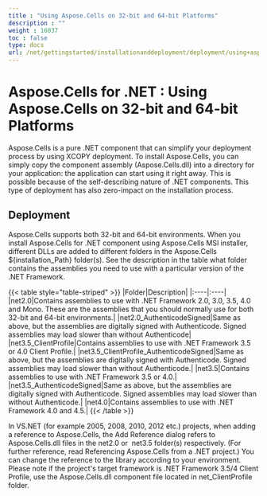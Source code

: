 ```yaml
---
title : "Using Aspose.Cells on 32-bit and 64-bit Platforms" 
description : "" 
weight : 16037 
toc : false
type: docs
url: /net/gettingstarted/installationanddeployment/deployment/using+aspose.cells+on+32-bit+and+64-bit+platforms/
---
```


# Aspose.Cells for .NET : Using Aspose.Cells on 32-bit and 64-bit Platforms


Aspose.Cells is a pure .NET component that can simplify your deployment process by using XCOPY deployment. To install Aspose.Cells, you can simply copy the component assembly (Aspose.Cells.dll) into a directory for your application: the application can start using it right away. This is possible because of the self-describing nature of .NET components. This type of deployment has also zero-impact on the installation process.

## Deployment

Aspose.Cells supports both 32-bit and 64-bit environments. When you install Aspose.Cells for .NET component using Aspose.Cells MSI installer, different DLLs are added to different folders in the Aspose.Cells ${installation\_Path} folder(s). See the description in the table what folder contains the assemblies you need to use with a particular version of the .NET Framework.

{{< table style="table-striped" >}}
|Folder|Description|
|:----|:----|
|net2.0|Contains assemblies to use with .NET Framework 2.0, 3.0, 3.5, 4.0 and Mono. These are the assemblies that you should normally use for both 32-bit and 64-bit environments.|
|net2.0\_AuthenticodeSigned|Same as above, but the assemblies are digitally signed with Authenticode. Signed assemblies may load slower than without Authenticode|
|net3.5\_ClientProfile|Contains assemblies to use with .NET Framework 3.5 or 4.0 Client Profile.|
|net3.5\_ClientProfile\_AuthenticodeSigned|Same as above, but the assemblies are digitally signed with Authenticode. Signed assemblies may load slower than without Authenticode.|
|net3.5|Contains assemblies to use with .NET Framework 3.5 or 4.0.|
|net3.5\_AuthenticodeSigned|Same as above, but the assemblies are digitally signed with Authenticode. Signed assemblies may load slower than without Authenticode.|
|net4.0|Contains assemblies to use with .NET Framework 4.0 and 4.5.|
{{< /table >}}

In VS.NET (for example 2005, 2008, 2010, 2012 etc.) projects, when adding a reference to Aspose.Cells, the Add Reference dialog refers to Aspose.Cells.dll files in the net2.0 or  net3.5 folder(s) respectively. (For further reference, read Referencing Aspose.Cells from a .NET project.) You can change the reference to the library according to your environment. Please note if the project's target framework is .NET Framework 3.5/4 Client Profile, use the Aspose.Cells.dll component file located in net\_ClientProfile folder.

